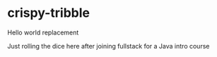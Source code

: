 # crispy-tribble
Hello world replacement

Just rolling the dice here after joining fullstack for a Java intro course
